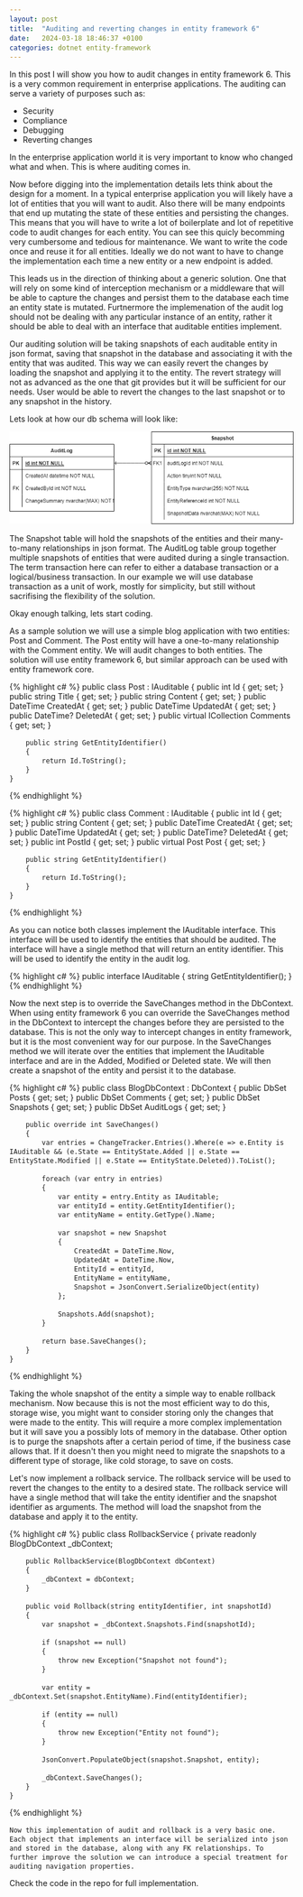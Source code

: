 ```yaml
---
layout: post
title:  "Auditing and reverting changes in entity framework 6"
date:   2024-03-18 18:46:37 +0100
categories: dotnet entity-framework
---
```


In this post I will show you how to audit changes in entity framework 6. This is a very common requirement in enterprise applications.
The auditing can serve a variety of purposes such as:
- Security
- Compliance
- Debugging
- Reverting changes

In the enterprise application world it is very important to know who changed what and when. This is where auditing comes in.

Now before digging into the implementation details lets think about the design for a moment. In a typical enterprise application you will likely have a lot of entities that you will want to audit. Also there will be many endpoints that end up mutating the state of these entities and persisting the changes. This means that you will have to write a lot of boilerplate and lot of repetitive code to audit changes for each entity. You can see this quicly becomming very cumbersome and tedious for maintenance. We want to write the code once and reuse it for all entities. Ideally we do not want to have to change the implementation each time a new entity or a new endpoint is added.

This leads us in the direction of thinking about a generic solution. One that will rely on some kind of interception mechanism or a middleware that will be able to capture the changes and persist them to the database each time an entity state is mutated. Furtnermore the implemenation of the audit log should not be dealing with any particular instance of an entity, rather it should be able to deal with an interface that auditable entities implement.

Our auditing solution will be taking snapshots of each auditable entity in json format, saving that snapshot in the database and associating it with the entity that was audited. This way we can easily revert the changes by loading the snapshot and applying it to the entity. The revert strategy will not as advanced as the one that git provides but it will be sufficient for our needs. User would be able to revert the changes to the last snapshot or to any snapshot in the history.

Lets look at how our db schema will look like:
  
  ![image info](./images/ER-AuditLog.png)

  The Snapshot table will hold the snapshots of the entities and their many-to-many relationships in json format. The AuditLog table group together multiple snapshots of entities that were audited during a single transaction. The term transaction here can refer to either a database transaction or a logical/business transaction. In our example we will use database transaction as a unit of work, mostly for simplicity, but still without sacrifising the flexibility of the solution.

  Okay enough talking, lets start coding.

  As a sample solution we will use a simple blog application with two entities: Post and Comment. The Post entity will have a one-to-many relationship with the Comment entity. We will audit changes to both entities. The solution will use entity framework 6, but similar approach can be used with entity framework core.

  {% highlight c# %}
    public class Post : IAuditable
    {
        public int Id { get; set; }
        public string Title { get; set; }
        public string Content { get; set; }
        public DateTime CreatedAt { get; set; }
        public DateTime UpdatedAt { get; set; }
        public DateTime? DeletedAt { get; set; }
        public virtual ICollection<Comment> Comments { get; set; }

        public string GetEntityIdentifier()
        {
            return Id.ToString();
        }
    }
  {% endhighlight %}

  {% highlight c# %}
    public class Comment : IAuditable
    {
        public int Id { get; set; }
        public string Content { get; set; }
        public DateTime CreatedAt { get; set; }
        public DateTime UpdatedAt { get; set; }
        public DateTime? DeletedAt { get; set; }
        public int PostId { get; set; }
        public virtual Post Post { get; set; }

        public string GetEntityIdentifier()
        {
            return Id.ToString();
        }
    }
  {% endhighlight %}

  As you can notice both classes implement the IAuditable interface. This interface will be used to identify the entities that should be audited. The interface will have a single method that will return an entity identifier. This will be used to identify the entity in the audit log.

  {% highlight c# %}
    public interface IAuditable
    {
        string GetEntityIdentifier();
    }
  {% endhighlight %}

  Now the next step is to override the SaveChanges method in the DbContext. When using entity framework 6 you can override the SaveChanges method in the DbContext to intercept the changes before they are persisted to the database. This is not the only way to intercept changes in entity framework, but it is the most convenient way for our purpose. In the SaveChanges method we will iterate over the entities that implement the IAuditable interface and are in the Added, Modified or Deleted state. We will then create a snapshot of the entity and persist it to the database.

  {% highlight c# %}
    public class BlogDbContext : DbContext
    {
        public DbSet<Post> Posts { get; set; }
        public DbSet<Comment> Comments { get; set; }
        public DbSet<Snapshot> Snapshots { get; set; }
        public DbSet<AuditLog> AuditLogs { get; set; }

        public override int SaveChanges()
        {
            var entries = ChangeTracker.Entries().Where(e => e.Entity is IAuditable && (e.State == EntityState.Added || e.State == EntityState.Modified || e.State == EntityState.Deleted)).ToList();

            foreach (var entry in entries)
            {
                var entity = entry.Entity as IAuditable;
                var entityId = entity.GetEntityIdentifier();
                var entityName = entity.GetType().Name;

                var snapshot = new Snapshot
                {
                    CreatedAt = DateTime.Now,
                    UpdatedAt = DateTime.Now,
                    EntityId = entityId,
                    EntityName = entityName,
                    Snapshot = JsonConvert.SerializeObject(entity)
                };

                Snapshots.Add(snapshot);
            }

            return base.SaveChanges();
        }
    }
  {% endhighlight %}

  Taking the whole snapshot of the entity a simple way to enable rollback mechanism. Now because this is not the most efficient way to do this, storage wise, you might want to consider storing only the changes that were made to the entity. This will require a more complex implementation but it will save you a possibly lots of memory in the database. Other option is to purge the snapshots after a certain period of time, if the business case allows that. If it doesn't then you might need to migrate the snapshots to a different type of storage, like cold storage, to save on costs.

  Let's now implement a rollback service. The rollback service will be used to revert the changes to the entity to a desired state. The rollback service will have a single method that will take the entity identifier and the snapshot identifier as arguments. The method will load the snapshot from the database and apply it to the entity.

  {% highlight c# %}
    public class RollbackService
    {
        private readonly BlogDbContext _dbContext;

        public RollbackService(BlogDbContext dbContext)
        {
            _dbContext = dbContext;
        }

        public void Rollback(string entityIdentifier, int snapshotId)
        {
            var snapshot = _dbContext.Snapshots.Find(snapshotId);

            if (snapshot == null)
            {
                throw new Exception("Snapshot not found");
            }

            var entity = _dbContext.Set(snapshot.EntityName).Find(entityIdentifier);

            if (entity == null)
            {
                throw new Exception("Entity not found");
            }

            JsonConvert.PopulateObject(snapshot.Snapshot, entity);

            _dbContext.SaveChanges();
        }
    }
  {% endhighlight %}

    Now this implementation of audit and rollback is a very basic one. Each object that implements an interface will be serialized into json and stored in the database, along with any FK relationships. To further improve the solution we can introduce a special treatment for auditing navigation properties.

Check the code in the repo for full implementation.

[ef-audit-sample]: https://github.com/gbelkoski/gbelkoski.github.io